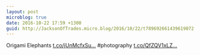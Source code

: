 ```yaml
---
layout: post
microblog: true
date: 2016-10-22 17:59 +1300
guid: http://JacksonOfTrades.micro.blog/2016/10/22/t789692661439619072.html
---
```

Origami Elephants [t.co/jUnMcfxSu...](https://t.co/jUnMcfxSuE) #photography [t.co/QfZQV1xLZ...](https://t.co/QfZQV1xLZV)

